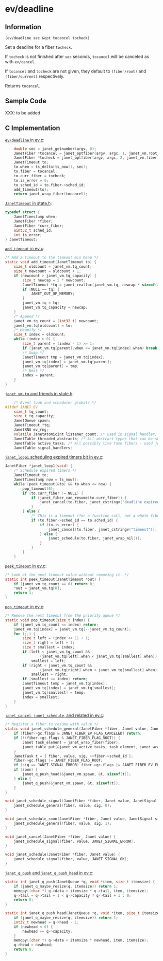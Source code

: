 # ev/deadline

## Information

`(ev/deadline sec &opt tocancel tocheck)`

Set a deadline for a fiber `tocheck`.

If `tocheck` is not finished after `sec` seconds, `tocancel` will be
canceled as with `ev/cancel`.

If `tocancel` and `tocheck` are not given, they default to
`(fiber/root)` and `(fiber/current)` respectively.

Returns `tocancel`.

## Sample Code

XXX: to be added

## C Implementation

[`ev/deadline` in ev.c](https://github.com/janet-lang/janet/blob/431ecd3d1a4caabc66b62f63c2f83ece2f74e9f9/src/core/ev.c#L2953-L2963):

```c
    double sec = janet_getnumber(argv, 0);
    JanetFiber *tocancel = janet_optfiber(argv, argc, 1, janet_vm.root_fiber);
    JanetFiber *tocheck = janet_optfiber(argv, argc, 2, janet_vm.fiber);
    JanetTimeout to;
    to.when = ts_delta(ts_now(), sec);
    to.fiber = tocancel;
    to.curr_fiber = tocheck;
    to.is_error = 0;
    to.sched_id = to.fiber->sched_id;
    add_timeout(to);
    return janet_wrap_fiber(tocancel);
```

[`JanetTimeout` in state.h](https://github.com/janet-lang/janet/blob/master/src/core/state.h#L56-L62):

```c
typedef struct {
    JanetTimestamp when;
    JanetFiber *fiber;
    JanetFiber *curr_fiber;
    uint32_t sched_id;
    int is_error;
} JanetTimeout;
```

[`add_timeout` in ev.c](https://github.com/janet-lang/janet/blob/9142f38cbceb72e7d2d8a12846d2c22c2322fc34/src/core/ev.c#L226-L254):

```c
/* Add a timeout to the timeout min heap */
static void add_timeout(JanetTimeout to) {
    size_t oldcount = janet_vm.tq_count;
    size_t newcount = oldcount + 1;
    if (newcount > janet_vm.tq_capacity) {
        size_t newcap = 2 * newcount;
        JanetTimeout *tq = janet_realloc(janet_vm.tq, newcap * sizeof(JanetTimeout));
        if (NULL == tq) {
            JANET_OUT_OF_MEMORY;
        }
        janet_vm.tq = tq;
        janet_vm.tq_capacity = newcap;
    }
    /* Append */
    janet_vm.tq_count = (int32_t) newcount;
    janet_vm.tq[oldcount] = to;
    /* Heapify */
    size_t index = oldcount;
    while (index > 0) {
        size_t parent = (index - 1) >> 1;
        if (janet_vm.tq[parent].when <= janet_vm.tq[index].when) break;
        /* Swap */
        JanetTimeout tmp = janet_vm.tq[index];
        janet_vm.tq[index] = janet_vm.tq[parent];
        janet_vm.tq[parent] = tmp;
        /* Next */
        index = parent;
    }
}
```

[`janet_vm.tq` and friends in state.h](https://github.com/janet-lang/janet/blob/9142f38cbceb72e7d2d8a12846d2c22c2322fc34/src/core/state.h#L152-L162):

```c
    /* Event loop and scheduler globals */
#ifdef JANET_EV
    size_t tq_count;
    size_t tq_capacity;
    JanetQueue spawn;
    JanetTimeout *tq;
    JanetRNG ev_rng;
    volatile JanetAtomicInt listener_count; /* used in signal handler, must be volatile */
    JanetTable threaded_abstracts; /* All abstract types that can be shared between threads (used in this thread) */
    JanetTable active_tasks; /* All possibly live task fibers - used just for tracking */
    JanetTable signal_handlers;
```

[`janet_loop1` scheduling expired timers bit in ev.c](https://github.com/janet-lang/janet/blob/9142f38cbceb72e7d2d8a12846d2c22c2322fc34/src/core/ev.c#L1294-L1310):

```c
JanetFiber *janet_loop1(void) {
    /* Schedule expired timers */
    JanetTimeout to;
    JanetTimestamp now = ts_now();
    while (peek_timeout(&to) && to.when <= now) {
        pop_timeout(0);
        if (to.curr_fiber != NULL) {
            if (janet_fiber_can_resume(to.curr_fiber)) {
                janet_cancel(to.fiber, janet_cstringv("deadline expired"));
            }
        } else {
            /* This is a timeout (for a function call, not a whole fiber) */
            if (to.fiber->sched_id == to.sched_id) {
                if (to.is_error) {
                    janet_cancel(to.fiber, janet_cstringv("timeout"));
                } else {
                    janet_schedule(to.fiber, janet_wrap_nil());
                }
            }
        }
    }
```

[`peek_timeout` in ev.c](https://github.com/janet-lang/janet/blob/9142f38cbceb72e7d2d8a12846d2c22c2322fc34/src/core/ev.c#L197-L202):

```c
/* Look at the next timeout value without removing it. */
static int peek_timeout(JanetTimeout *out) {
    if (janet_vm.tq_count == 0) return 0;
    *out = janet_vm.tq[0];
    return 1;
}
```

[`pop_timeout` in ev.c](https://github.com/janet-lang/janet/blob/9142f38cbceb72e7d2d8a12846d2c22c2322fc34/src/core/ev.c#L204-L224):

```c
/* Remove the next timeout from the priority queue */
static void pop_timeout(size_t index) {
    if (janet_vm.tq_count <= index) return;
    janet_vm.tq[index] = janet_vm.tq[--janet_vm.tq_count];
    for (;;) {
        size_t left = (index << 1) + 1;
        size_t right = left + 1;
        size_t smallest = index;
        if (left < janet_vm.tq_count &&
                (janet_vm.tq[left].when < janet_vm.tq[smallest].when))
            smallest = left;
        if (right < janet_vm.tq_count &&
                (janet_vm.tq[right].when < janet_vm.tq[smallest].when))
            smallest = right;
        if (smallest == index) return;
        JanetTimeout temp = janet_vm.tq[index];
        janet_vm.tq[index] = janet_vm.tq[smallest];
        janet_vm.tq[smallest] = temp;
        index = smallest;
    }
}
```

[`janet_cancel`, `janet_schedule`, and related in ev.c](https://github.com/janet-lang/janet/blob/9142f38cbceb72e7d2d8a12846d2c22c2322fc34/src/core/ev.c#L477-L508):

```c
/* Register a fiber to resume with value */
static void janet_schedule_general(JanetFiber *fiber, Janet value, JanetSignal sig, int soon) {
    if (fiber->gc.flags & JANET_FIBER_EV_FLAG_CANCELED) return;
    if (!(fiber->gc.flags & JANET_FIBER_FLAG_ROOT)) {
        Janet task_element = janet_wrap_fiber(fiber);
        janet_table_put(&janet_vm.active_tasks, task_element, janet_wrap_true());
    }
    JanetTask t = { fiber, value, sig, ++fiber->sched_id };
    fiber->gc.flags |= JANET_FIBER_FLAG_ROOT;
    if (sig == JANET_SIGNAL_ERROR) fiber->gc.flags |= JANET_FIBER_EV_FLAG_CANCELED;
    if (soon) {
        janet_q_push_head(&janet_vm.spawn, &t, sizeof(t));
    } else {
        janet_q_push(&janet_vm.spawn, &t, sizeof(t));
    }
}

void janet_schedule_signal(JanetFiber *fiber, Janet value, JanetSignal sig) {
    janet_schedule_general(fiber, value, sig, 0);
}

void janet_schedule_soon(JanetFiber *fiber, Janet value, JanetSignal sig) {
    janet_schedule_general(fiber, value, sig, 1);
}

void janet_cancel(JanetFiber *fiber, Janet value) {
    janet_schedule_signal(fiber, value, JANET_SIGNAL_ERROR);
}

void janet_schedule(JanetFiber *fiber, Janet value) {
    janet_schedule_signal(fiber, value, JANET_SIGNAL_OK);
}
```

[`janet_q_push` and `janet_q_push_head` in ev.c](https://github.com/janet-lang/janet/blob/9142f38cbceb72e7d2d8a12846d2c22c2322fc34/src/core/ev.c#L160-L176):

```c
static int janet_q_push(JanetQueue *q, void *item, size_t itemsize) {
    if (janet_q_maybe_resize(q, itemsize)) return 1;
    memcpy((char *) q->data + itemsize * q->tail, item, itemsize);
    q->tail = q->tail + 1 < q->capacity ? q->tail + 1 : 0;
    return 0;
}

static int janet_q_push_head(JanetQueue *q, void *item, size_t itemsize) {
    if (janet_q_maybe_resize(q, itemsize)) return 1;
    int32_t newhead = q->head - 1;
    if (newhead < 0) {
        newhead += q->capacity;
    }
    memcpy((char *) q->data + itemsize * newhead, item, itemsize);
    q->head = newhead;
    return 0;
}
```